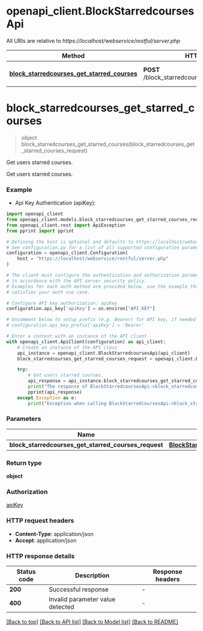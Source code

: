 # openapi_client.BlockStarredcoursesApi

All URIs are relative to *https://localhost/webservice/restful/server.php*

Method | HTTP request | Description
------------- | ------------- | -------------
[**block_starredcourses_get_starred_courses**](BlockStarredcoursesApi.md#block_starredcourses_get_starred_courses) | **POST** /block_starredcourses_get_starred_courses | Get users starred courses.


# **block_starredcourses_get_starred_courses**
> object block_starredcourses_get_starred_courses(block_starredcourses_get_starred_courses_request)

Get users starred courses.

Get users starred courses.

### Example

* Api Key Authentication (apiKey):

```python
import openapi_client
from openapi_client.models.block_starredcourses_get_starred_courses_request import BlockStarredcoursesGetStarredCoursesRequest
from openapi_client.rest import ApiException
from pprint import pprint

# Defining the host is optional and defaults to https://localhost/webservice/restful/server.php
# See configuration.py for a list of all supported configuration parameters.
configuration = openapi_client.Configuration(
    host = "https://localhost/webservice/restful/server.php"
)

# The client must configure the authentication and authorization parameters
# in accordance with the API server security policy.
# Examples for each auth method are provided below, use the example that
# satisfies your auth use case.

# Configure API key authorization: apiKey
configuration.api_key['apiKey'] = os.environ["API_KEY"]

# Uncomment below to setup prefix (e.g. Bearer) for API key, if needed
# configuration.api_key_prefix['apiKey'] = 'Bearer'

# Enter a context with an instance of the API client
with openapi_client.ApiClient(configuration) as api_client:
    # Create an instance of the API class
    api_instance = openapi_client.BlockStarredcoursesApi(api_client)
    block_starredcourses_get_starred_courses_request = openapi_client.BlockStarredcoursesGetStarredCoursesRequest() # BlockStarredcoursesGetStarredCoursesRequest | 

    try:
        # Get users starred courses.
        api_response = api_instance.block_starredcourses_get_starred_courses(block_starredcourses_get_starred_courses_request)
        print("The response of BlockStarredcoursesApi->block_starredcourses_get_starred_courses:\n")
        pprint(api_response)
    except Exception as e:
        print("Exception when calling BlockStarredcoursesApi->block_starredcourses_get_starred_courses: %s\n" % e)
```



### Parameters


Name | Type | Description  | Notes
------------- | ------------- | ------------- | -------------
 **block_starredcourses_get_starred_courses_request** | [**BlockStarredcoursesGetStarredCoursesRequest**](BlockStarredcoursesGetStarredCoursesRequest.md)|  | 

### Return type

**object**

### Authorization

[apiKey](../README.md#apiKey)

### HTTP request headers

 - **Content-Type**: application/json
 - **Accept**: application/json

### HTTP response details

| Status code | Description | Response headers |
|-------------|-------------|------------------|
**200** | Successful response |  -  |
**400** | Invalid parameter value detected |  -  |

[[Back to top]](#) [[Back to API list]](../README.md#documentation-for-api-endpoints) [[Back to Model list]](../README.md#documentation-for-models) [[Back to README]](../README.md)

